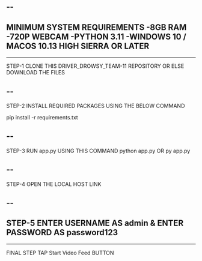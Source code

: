 --
----------------------------------------------------------
MINIMUM SYSTEM REQUIREMENTS
-8GB RAM 
-720P WEBCAM 
-PYTHON 3.11
-WINDOWS 10 / MACOS 10.13 HIGH SIERRA OR LATER 
--
-----------------------------------------------------------
STEP-1
CLONE THIS DRIVER_DROWSY_TEAM-11 REPOSITORY OR ELSE DOWNLOAD THE FILES

--
-----------------------------------------------------------
STEP-2
INSTALL REQUIRED PACKAGES USING THE BELOW COMMAND

pip install -r requirements.txt

--
-----------------------------------------------------------
STEP-3
RUN app.py USING THIS COMMAND python app.py OR py app.py

--
-----------------------------------------------------------
STEP-4
OPEN THE LOCAL HOST LINK 


--
------------------------------------------------------------
STEP-5
    ENTER USERNAME AS admin
        &
    ENTER PASSWORD AS password123
--
------------------------------------------------------------
FINAL STEP
TAP Start Video Feed BUTTON 


